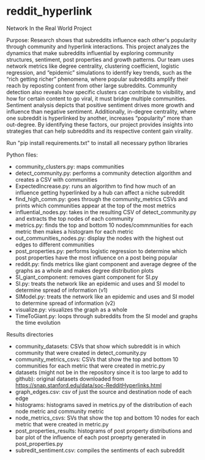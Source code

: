 # reddit_hyperlink
Network In the Real World Project

Purpose: Research shows that subreddits influence each other's popularity through community and hyperlink interactions. This project analyzes the dynamics that make subreddits influential by exploring community structures, sentiment, post properties and growth patterns. Our team uses network metrics like degree centrality, clustering coefficient, logistic regression, and “epidemic” simulations to identify key trends, such as the “rich getting richer” phenomena, where popular subreddits amplify their reach by reposting content from other large subreddits. Community detection also reveals how specific clusters can contribute to visibility, and how for certain content to go viral, it must bridge multiple communities. Sentiment analysis depicts that positive sentiment drives more growth and influence than negative sentiment. Additionally, in-degree centrality, where one subreddit is hyperlinked by another, increases “popularity” more than out-degree. By identifying these factors, our project provides insights into strategies that can help subreddits and its respective content gain virality. 

Run "pip install requirements.txt" to install all necessary python libraries

Python files:
- community_clusters.py: maps communities
- detect_community.py: performs a community detection algorithm and creates a CSV with communities
- ExpectedIncrease.py: runs an algorithm to find how much of an influence getting hyperlinked by a hub can affect a niche subreddit
- find_high_comm.py: goes through the community_metrics CSVs and prints which communities appear at the top of the most metrics
- influential_nodes.py: takes in the resulting CSV of detect_community.py and extracts the top nodes of each community
- metrics.py: finds the top and bottom 10 nodes/commmunities for each metric then makes a histogram for each metric
- out_communities_nodes.py: display the nodes with the highest out edges to different communities 
- post_properties.py: performs logistic regression to determine which post properties have the most influence on a post being popular
- reddit.py: finds metrics like giant component and average degree of the graphs as a whole and makes degree distribution plots
- SI_giant_component: removes giant component for SI.py
- SI.py: treats the network like an epidemic and uses and SI model to determine spread of information (v1)
- SIModel.py: treats the network like an epidemic and uses and SI model to determine spread of information (v2)
- visualize.py: visualizes the graph as a whole
- TimeToGiant.py: loops through subreddits from the SI model and graphs the time evolution

Results directories
- community_datasets: CSVs that show which subreddit is in which community that were created in detect_comunity.py
- community_metrics_csvs: CSVs that show the top and bottom 10 communities for each metric that were created in metric.py
- datasets (might not be in the repository since it is too large to add to github): original datasets downloaded from https://snap.stanford.edu/data/soc-RedditHyperlinks.html
- graph_edges.csv: csv of just the source and destination node of each edge
- histograms: histograms saved in metrics.py of the distribution of each node metric and community metric
- node_metrics_csvs: SVs that show the top and bottom 10 nodes for each metric that were created in metric.py
- post_properties_results: histograms of post property distributions and bar plot of the influence of each post proeprty generated in post_properties.py
- subredit_sentiment.csv: compiles the sentiments of each subreddit
